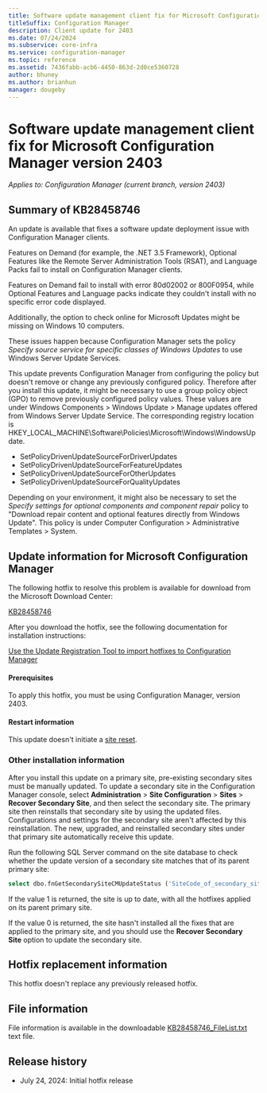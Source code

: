 ```yaml
---
title: Software update management client fix for Microsoft Configuration Manager version 2403
titleSuffix: Configuration Manager
description: Client update for 2403
ms.date: 07/24/2024
ms.subservice: core-infra
ms.service: configuration-manager
ms.topic: reference
ms.assetid: 7436fabb-acb6-4450-863d-2d0ce5360728
author: bhuney
ms.author: brianhun
manager: dougeby
---
```


# Software update management client fix for Microsoft Configuration Manager version 2403

*Applies to: Configuration Manager (current branch, version 2403)*
## Summary of KB28458746

An update is available that fixes a software update deployment issue with Configuration Manager clients.

Features on Demand (for example, the .NET 3.5 Framework), Optional Features like the Remote Server Administration Tools (RSAT), and Language Packs fail to install on Configuration Manager clients.

Features on Demand fail to install with error 80d02002 or 800F0954, while Optional Features and Language packs indicate they couldn't install with no specific error code displayed.

Additionally, the option to check online for Microsoft Updates might be missing on Windows 10 computers.

These issues happen because Configuration Manager sets the policy *Specify source service for specific classes of Windows Updates* to use Windows Server Update Services.

This update prevents Configuration Manager from configuring the policy but doesn't remove or change any previously configured policy.
Therefore after you install this update, it might be necessary to use a group policy object (GPO) to remove previously configured policy values.
These values are under Windows Components > Windows Update > Manage updates offered from Windows Server Update Service. The corresponding registry location is HKEY_LOCAL_MACHINE\Software\Policies\Microsoft\Windows\WindowsUpdate.
- SetPolicyDrivenUpdateSourceForDriverUpdates
- SetPolicyDrivenUpdateSourceForFeatureUpdates
- SetPolicyDrivenUpdateSourceForOtherUpdates
- SetPolicyDrivenUpdateSourceForQualityUpdates

Depending on your environment, it might also be necessary to set the *Specify settings for optional components and component repair* policy to "Download repair content and optional features directly from Windows Update". This policy is under Computer Configuration > Administrative Templates > System.

## Update information for Microsoft  Configuration Manager
The following hotfix to resolve this problem is available for download from the Microsoft Download Center:

[KB28458746](https://aka.ms/KB28458746_Payload)

After you download the hotfix, see the following documentation for installation instructions:

[Use the Update Registration Tool to import hotfixes to Configuration Manager](../../core/servers/manage/use-the-update-registration-tool-to-import-hotfixes.md)

#### Prerequisites
To apply this hotfix, you must be using Configuration Manager, version 2403.

#### Restart information
This update doesn't initiate a [site reset](../../core/servers/manage/modify-your-infrastructure.md#bkmk_reset).

### Other installation information
After you install this update on a primary site, pre-existing secondary sites must be manually updated. To update a secondary site in the Configuration Manager console, select **Administration** > **Site Configuration** > **Sites** >  **Recover Secondary Site**, and then select the secondary site. The primary site then reinstalls that secondary site by using the updated files. Configurations and settings for the secondary site aren't affected by this reinstallation. The new, upgraded, and reinstalled secondary sites under that primary site automatically receive this update.

Run the following SQL Server command on the site database to check whether the update version of a secondary site matches that of its parent primary site:
   ```sql
   select dbo.fnGetSecondarySiteCMUpdateStatus ('SiteCode_of_secondary_site')
   ```
If the value 1 is returned, the site is up to date, with all the hotfixes applied on its parent primary site.

If the value 0 is returned, the site hasn't installed all the fixes that are applied to the primary site, and you should use the **Recover Secondary Site** option to update the secondary site.

## Hotfix replacement information
This hotfix doesn't replace any previously released hotfix.

## File information
File information is available in the downloadable [KB28458746_FileList.txt](https://aka.ms/KB28458746_FileList) text file.

## Release history
- July 24, 2024: Initial hotfix release
